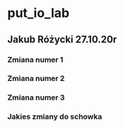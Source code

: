 # put_io_lab
## Jakub Różycki 27.10.20r
### Zmiana numer 1
### Zmiana numer 2
### Zmiana numer 3
### Jakies zmiany do schowka
